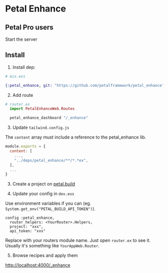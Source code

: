 # Petal Enhance

## Petal Pro users

Start the server

## Install

1. Install dep:

```elixir
# mix.exs

{:petal_enhance, git: "https://github.com/petalframework/petal_enhance", only: :dev},
```

2. Add route

```elixir
# router.ex
  import PetalEnhanceWeb.Routes

  petal_enhance_dashboard "/_enhance"
```

3. Update `tailwind.config.js`

The `content` array must include a reference to the petal_enhance lib.

```js
module.exports = {
  content: [
    ...,
    "../deps/petal_enhance/**/*.*ex",
  ],
  ...
}
```

3. Create a project on [petal.build](https://petal.build)

4. Update your config in `dev.exs`

Use environment variables if you can (eg. `System.get_env("PETAL_BUILD_API_TOKEN")`).

```
config :petal_enhance,
  router_helpers: <YourRouter>.Helpers,
  project: "xxx",
  api_token: "xxx"
```

Replace <YourRouter> with your routers module name. Just open `router.ex` to see it. Usually it's something like `YourAppWeb.Router`.

5. Browse recipes and apply them

[http://localhost:4000/_enhance](http://localhost:4000/_enhance)

